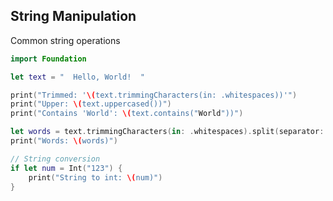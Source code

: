 <!-- METADATA
{
  "title": "Swift String Manipulation",
  "tags": [
    "swift",
    "io",
    "strings"
  ],
  "language": "swift"
}
-->

## String Manipulation
Common string operations
```swift
import Foundation

let text = "  Hello, World!  "

print("Trimmed: '\(text.trimmingCharacters(in: .whitespaces))'")
print("Upper: \(text.uppercased())")
print("Contains 'World': \(text.contains("World"))")

let words = text.trimmingCharacters(in: .whitespaces).split(separator: " ")
print("Words: \(words)")

// String conversion
if let num = Int("123") {
    print("String to int: \(num)")
}
```
